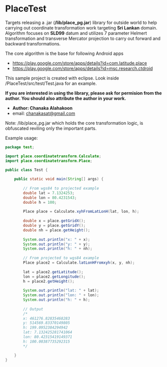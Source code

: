# PlaceTest

Targets releasing a .jar (**/lib/place_pg.jar**) library for outside world to help carrying out coordinate transformation work targeting **Sri Lankan** domain.
Algorithm focuses on **SLD99** datum and utilizes 7 parameter Helmert transformation and transverse Mercator projection to carry out forward and backward transformations. 

The core algorithm is the base for following Android apps

* <https://play.google.com/store/apps/details?id=com.latitude.place>
* <https://play.google.com/store/apps/details?id=msc.research.ctdroid>

This sample project is created with eclipse.
Look inside /PlaceTest/src/test/Test.java for an example.

**If you are interested in using the library, please ask for permision from the author.
You should also attribute the author in your work.**

* **Author: Chanaka Alahakoon**
* email: chanakasat@gmail.com

Note: /lib/place_pg.jar which holds the core transformation logic, is obfuscated reviling only the important parts.

Example usage:

```java
package test;

import place.coordinatetransform.Calculate;
import place.coordinatetransform.Place;

public class Test {
	
	public static void main(String[] args) {
		
		// From wgs84 to projected example
		double lat = 7.1324253;
		double lon = 80.4231543;
		double h = 100;
				
		Place place = Calculate.xyhFromLatLonH(lat, lon, h);
				
		double x = place.getGridX();
		double y = place.getGridY();
		double nh = place.getHeight();
				
		System.out.println("x: " + x);
		System.out.println("y: " + y);
		System.out.println("h: " + nh);
				
		// From projected to wgs84 example	
		Place place2 = Calculate.latLonHFromxyh(x, y, nh);
				
		lat = place2.getLatitude();
		lon = place2.getLongitude();
		h = place2.getHeight();
				
		System.out.println("lat: " + lat);
		System.out.println("lon: " + lon);
		System.out.println("h: " + h);	
		
		// Output
		/*
		x: 461276.82835468283
		y: 514569.83370149805
		h: 199.0952384294942
		lat: 7.132425281741064
		lon: 80.42315419149371
		h: 100.00387735292315
		*/

	}
}
```

